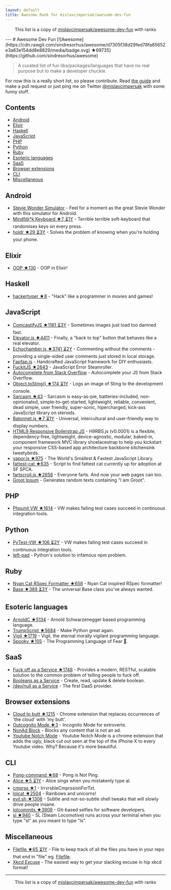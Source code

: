 ```yaml
---
layout: default
title: Awesome Rank for mislavcimpersak/awesome-dev-fun
---
```


<p align="center">
	This list is a copy of <a href="https://github.com/mislavcimpersak/awesome-dev-fun">mislavcimpersak/awesome-dev-fun</a> with ranks
</p>
---
# Awesome Dev Fun [![Awesome](https://cdn.rawgit.com/sindresorhus/awesome/d7305f38d29fed78fa85652e3a63e154dd8e8829/media/badge.svg) ★69735](https://github.com/sindresorhus/awesome)

> A curated list of fun libs/packages/languages that have no real purpose but to make a developer chuckle.

For now this is a really short list, so please contribute. Read [the guide](https://github.com/mislavcimpersak/awesome-dev-fun/blob/master/CONTRIBUTING.md) and make a pull request or just ping me on Twitter [@mislavcimpersak](https://twitter.com/mislavcimpersak) with some funny stuff.


## Contents

- [Android](#android)
- [Elixir](#elixir)
- [Haskell](#haskell)
- [JavaScript](#javascript)
- [PHP](#php)
- [Python](#python)
- [Ruby](#ruby)
- [Esoteric languages](#esoteric-languages)
- [SaaS](#saas)
- [Browser extensions](#browser-extensions)
- [CLI](#cli)
- [Miscellaneous](#miscellaneous)


## Android

- [Stevie Wonder Simulator](https://play.google.com/store/apps/details?id=erseco.soft.stevie.wonder.simulator) - Feel for a moment as the great Stevie Wonder with this simulator for Android.
- [Mindf@*k Keyboard ★7 ⏳1Y](https://github.com/terriblehackskeyboard/keyboard) - Terrible terrible soft-keyboard that randomises keys on every press.
- [holdr ★29 ⏳3Y](https://github.com/starakaj/holdr) - Solves the problem of knowing when you're holding your phone.


## Elixir
- [OOP ★130](https://github.com/wojtekmach/oop) - OOP in Elixir!


## Haskell
- [hackertyper ★8](https://github.com/fgaz/hackertyper) - "Hack" like a programmer in movies and games!


## JavaScript

- [ComcastifyJS ★1161 ⏳3Y](https://github.com/theonion/comcastifyjs) - Sometimes images just load too damned fast.
- [Elevator.js ★4411](https://github.com/tholman/elevator.js) - Finally, a "back to top" button that behaves like a real elevator.
- [Echochamber.js ★3741 ⏳2Y](https://github.com/tessalt/echo-chamber-js) - Commenting without the comments - providing a single-sided user comments just stored in local storage.
- [Fapfap.js](http://fapfapjs.io) - Handcrafted JavaScript framework for DIY enthusiasts.
- [FuckitJS ★2643](https://github.com/mattdiamond/fuckitjs) - JavaScript Error Steamroller.
- [Autocomplete from Stack Overflow](https://emilschutte.com/stackoverflow-autocomplete/) - Autocomplete your JS from Stack Overflow.
- [Object.toSting() ★174 ⏳1Y](https://github.com/teropa/to-sting) - Logs an image of Sting to the development console.
- [Sarcasm ★43](https://github.com/komlev/sarcasm) - Sarcasm is easy-as-pie, batteries-included, non-opinionated, simple-to-get-started, lightweight, reliable, convenient, dead simple, user friendly, super-sonic, hipercharged, kick-ass JavaScript library on steroids.
- [Batonnet.js ★7 ⏳1Y](https://github.com/BinaryBrain/Batonnet.js) - Universal, intercultural and user-friendly way to display numbers.
- [HTML9 Responsive Boilerstrap JS](http://html9responsiveboilerstrapjs.com/) - H9RBS.js (v0.0001) is a flexible, dependency-free, lightweight, device-agnostic, modular, baked-in, component framework MVC library shoelacestrap to help you kickstart your responsive CSS-based app architecture backbone kitchensink tweetybirds.
- [vapor.js ★975](https://github.com/madrobby/vapor.js) - The World's Smallest & Fastest JavaScript Library.
- [fattest-cat ★635](https://github.com/lexiross/fattest-cat) - Script to find fattest cat currently up for adoption at SF SPCA.
- [fartscroll.js ★2656](https://github.com/theonion/fartscroll.js) - Everyone farts. And now your web pages can too.
- [Groot Ipsum](http://grootipsum.com/) - Generates random texts containing "I am Groot".


## PHP

- [Phpunit VW ★1614](https://github.com/hmlb/phpunit-vw) - VW makes failing test cases succeed in continuous integration tools.


## Python

- [PyTest-VW ★106 ⏳2Y](https://github.com/The-Compiler/pytest-vw) - VW makes failing test cases succeed in continuous integration tools.
- [left-pad](https://pypi.python.org/pypi/left-pad/) - Python's solution to infamous npm problem.


## Ruby

- [Nyan Cat RSpec Formatter ★658](https://github.com/mattsears/nyan-cat-formatter) - Nyan Cat inspired RSpec formatter!
- [Base ★389 ⏳3Y](https://github.com/garybernhardt/base) - The universal Base class you've always wanted.


## Esoteric languages

- [ArnoldC ★5134](https://github.com/lhartikk/ArnoldC) - Arnold Schwarzenegger based programming language.
- [TrumpScript ★5684](https://github.com/samshadwell/TrumpScript) - Make Python great again.
- [Vigil ★1719](https://github.com/munificent/vigil) - Vigil, the eternal morally vigilant programming language.
- [Spooky ★105](https://github.com/ftripier/spookyc) - The Programming Language of Fear 🌚.


## SaaS

- [Fuck off as a Service ★1748](https://github.com/tomdionysus/foaas) - Provides a modern, RESTful, scalable solution to the common problem of telling people to fuck off.
- [Booleans as a Service](https://booleans.io/) - Create, read, update & delete boolean.
- [/dev/null as a Service](https://devnull-as-a-service.com/) - The first DaaS provider.


## Browser extensions

- [Cloud to butt ★1215](https://github.com/panicsteve/cloud-to-butt) - Chrome extension that replaces occurrences of 'the cloud' with 'my butt'.
- [Outcognito Mode ★3](https://github.com/hrldcpr/outcognito-mode) - Incognito Mode for extroverts.
- [NonAd Block](https://chrome.google.com/webstore/detail/nonad-block/mjdphmpknkepficogfmnfhabmlngggip?hl=en-US) - Blocks any content that is not an ad.
- [Youtube Notch Mode](https://chrome.google.com/webstore/detail/youtube-notch-mode/fiklbelmepfnpojheaklfnhfhbfkmibb) - Youtube Notch Mode is a chrome extension that adds the ugly, black cut out seen at the top of the iPhone X to every Youtube video. Why? Because it's more beautiful.


## CLI
- [Pong-command ★68](https://github.com/kurehajime/pong-command) - Pong is Not Ping.
- [Alice ★5 ⏳1Y](https://github.com/susisu/alice) - Alice sings when you mistakenly type al.
- [cmprss ★1](https://github.com/kurehajime/cmprss) - IrrvrsbleCmprssionForTxt.
- [lolcat ★2504](https://github.com/busyloop/lolcat) - Rainbows and unicorns!
- [evil.sh ★1306](https://github.com/mathiasbynens/evil.sh) - Subtle and not-so-subtle shell tweaks that will slowly drive people insane.
- [lolcommits ★3909](https://github.com/mroth/lolcommits) - Git-based selfies for software developers.
- [sl ★940](https://github.com/mtoyoda/sl) - SL (Steam Locomotive) runs across your terminal when you type "sl" as you meant to type "ls".


## Miscellaneous
- [Filefile ★65 ⏳1Y](https://github.com/cobyism/Filefile) - File to keep track of all the files you have in your repo that end in "file" eg. [Filefile](Filefile).
- [Xkcd Excuse](https://xkcd-excuse.com) - The easiest way to get your slacking excuse in hip xkcd format!
---
<p align="center">
	This list is a copy of <a href="https://github.com/mislavcimpersak/awesome-dev-fun">mislavcimpersak/awesome-dev-fun</a> with ranks
</p>
